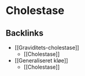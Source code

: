 # Cholestase
## Backlinks
* [[Graviditets-cholestase]]
	* [[Cholestase]]
* [[Generaliseret kløe]]
	* [[Cholestase]]

<!-- #anki/deck/Medicine #anki/tag/med/Abdominal surgery# -->

<!-- {BearID:17927A05-BCB0-4C3E-B4C3-3B8682280E89-62499-00007C01E97BD5C9} -->
